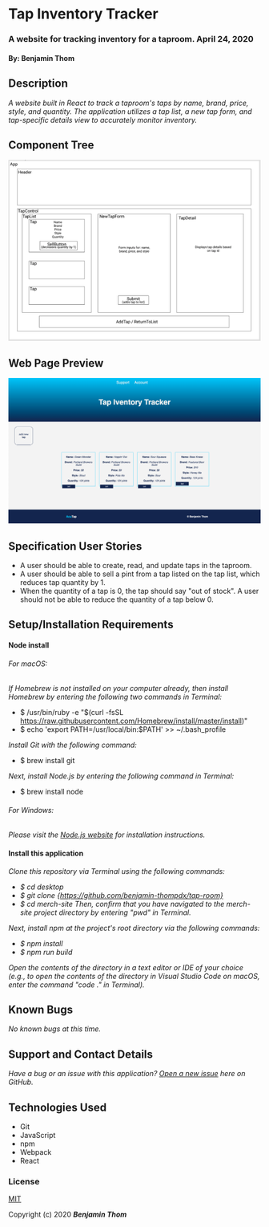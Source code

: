# Tap Inventory Tracker

### A website for tracking inventory for a taproom. April 24, 2020
#### By: Benjamin Thom

## Description

_A website built in React to track a taproom's taps by name, brand, price, style, and quantity. The application utilizes a tap list, a new tap form, and tap-specific details view to accurately monitor inventory._

## Component Tree
![component tree](tap-room-component-tree.png)

## Web Page Preview
![component tree](tap-room-web-page.png)

## Specification User Stories
* A user should be able to create, read, and update taps in the taproom.
* A user should be able to sell a pint from a tap listed on the tap list, which reduces tap quantity by 1.
* When the quantity of a tap is 0, the tap should say "out of stock". A user should not be able to reduce the quantity of a tap below 0.

## Setup/Installation Requirements

#### Node install

###### For macOS:
_If Homebrew is not installed on your computer already, then install Homebrew by entering the following two commands in Terminal:_
* $ /usr/bin/ruby -e "$(curl -fsSL https://raw.githubusercontent.com/Homebrew/install/master/install)"
* $ echo 'export PATH=/usr/local/bin:$PATH' >> ~/.bash_profile

_Install Git with the following command:_
* $ brew install git

_Next, install Node.js by entering the following command in Terminal:_
* $ brew install node

###### For Windows:
_Please visit the [Node.js website](https://nodejs.org/en/download/) for installation instructions._

#### Install this application

_Clone this repository via Terminal using the following commands:_
* _$ cd desktop_
* _$ git clone {https://github.com/benjamin-thompdx/tap-room}_
* _$ cd merch-site_
_Then, confirm that you have navigated to the merch-site project directory by entering "pwd" in Terminal._

_Next, install npm at the project's root directory via the following commands:_
* _$ npm install_
* _$ npm run build_

_Open the contents of the directory in a text editor or IDE of your choice (e.g., to open the contents of the directory in Visual Studio Code on macOS, enter the command "code ." in Terminal)._

## Known Bugs

_No known bugs at this time._

## Support and Contact Details

_Have a bug or an issue with this application? [Open a new issue](https://github.com/benjamin-thompdx/tap-room/issues) here on GitHub._

## Technologies Used

* Git
* JavaScript
* npm
* Webpack
* React

### License

[MIT](https://choosealicense.com/licenses/mit/)

Copyright (c) 2020 **_Benjamin Thom_** 